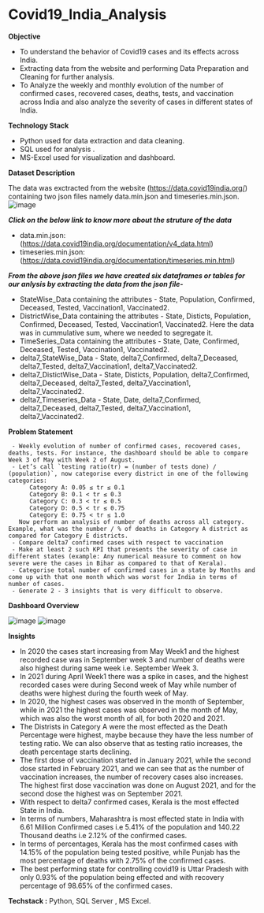 # Covid19_India_Analysis


**Objective**

- To understand the behavior of Covid19 cases and its effects across India.
- Extracting data from the website and performing Data Preparation and Cleaning for further analysis.
- To Analyze the weekly and monthly evolution of the number of confirmed cases, recovered cases, deaths, tests, and vaccination across India and also analyze the severity of cases in different states of India.

**Technology Stack**
- Python used for data extraction and data cleaning.
- SQL used for analysis .
- MS-Excel used for visualization and dashboard.

**Dataset Description**

The data was exctracted from the website (https://data.covid19india.org/) containing two json files namely data.min.json and timeseries.min.json.
![image](https://user-images.githubusercontent.com/108783182/191178291-c6286538-05a4-4421-8851-2ed54c318ade.png)

***Click on the below link to know more about the struture of the data***
- data.min.json: (https://data.covid19india.org/documentation/v4_data.html)
- timeseries.min.json: (https://data.covid19india.org/documentation/timeseries.min.html)

***From the above json files we have created six dataframes or tables for our anlysis by extracting the data from the json file-***
- StateWise_Data containing the attributes - State, Population, Confirmed, Deceased, Tested, Vaccination1, Vaccinated2.
- DistrictWise_Data containing the attributes - State, Disticts, Population, Confirmed, Deceased, Tested, Vaccination1, Vaccinated2. Here the data was in cummulative sum, where we needed to segregate it.
- TimeSeries_Data containing the attributes - State, Date, Confirmed, Deceased, Tested, Vaccination1, Vaccinated2.
- delta7_StateWise_Data - State, delta7_Confirmed, delta7_Deceased, delta7_Tested, delta7_Vaccination1, delta7_Vaccinated2.
- delta7_DistictWise_Data - State, Disticts, Population, delta7_Confirmed, delta7_Deceased, delta7_Tested, delta7_Vaccination1, delta7_Vaccinated2.
- delta7_Timeseries_Data - State, Date, delta7_Confirmed, delta7_Deceased, delta7_Tested, delta7_Vaccination1, delta7_Vaccinated2.

**Problem Statement**

     - Weekly evolution of number of confirmed cases, recovered cases, deaths, tests. For instance, the dashboard should be able to compare Week 3 of May with Week 2 of August.
     - Let’s call `testing ratio(tr) = (number of tests done) / (population)`, now categorise every district in one of the following categories:
          Category A: 0.05 ≤ tr ≤ 0.1
          Category B: 0.1 < tr ≤ 0.3
          Category C: 0.3 < tr ≤ 0.5
          Category D: 0.5 < tr ≤ 0.75
          Category E: 0.75 < tr ≤ 1.0
       Now perform an analysis of number of deaths across all category. Example, what was the number / % of deaths in Category A district as compared for Category E districts.
     - Compare delta7 confirmed cases with respect to vaccination
     - Make at least 2 such KPI that presents the severity of case in different states (example: Any numerical measure to comment on how severe were the cases in Bihar as compared to that of Kerala).
     - Categorise total number of confirmed cases in a state by Months and come up with that one month which was worst for India in terms of number of cases.
     - Generate 2 - 3 insights that is very difficult to observe.
       
**Dashboard Overview**

![image](https://user-images.githubusercontent.com/108783182/191237509-be0a7dde-96c7-452d-817e-0626e29b3466.png)
![image](https://user-images.githubusercontent.com/108783182/191237272-38793ef9-6e7b-465c-91a9-5bff76f01cd6.png)


**Insights**
- In 2020 the cases start increasing from May Week1 and the highest recorded case was in September week 3 and number of deaths were also highest during same week i.e. September Week 3.
- In 2021 during April Week1 there was a spike in cases, and the highest recorded cases were during Second week of May while number of deaths were highest during the fourth week of May.
- In 2020, the highest cases was observed in the month of September, while in 2021 the highest cases was observed in the month of May, which was also the worst month of all, for both 2020 and 2021.
- The Distrists in Category A were the most effected as the Death Percentage were highest, maybe because they have the less number of testing ratio. We can also observe that as testing ratio increases, the death percentage starts declining.
- The first dose of vaccination started in January 2021, while the second dose started in February 2021, and we can see that as the number of vaccination increases, the number of recovery cases also increases. The highest first dose vaccination was done on August 2021, and for the second dose the highest was on September 2021.
- With respect to delta7 confirmed cases, Kerala is the most effected State in India.
- In terms of numbers, Maharashtra is most effected state in India with 6.61 Million Confirmed cases i.e 5.41% of the population and 140.22 Thousand deaths i.e 2.12% of the confirmed cases.
- In terms of percentages, Kerala has the most confirmed cases with 14.15% of the population being tested positive, while Punjab has the most percentage of deaths with 2.75% of the confirmed cases.
- The best performing state for controlling covid19 is Uttar Pradesh with only 0.93% of the population being effected and with recovery percentage of 98.65% of the confirmed cases.


**Techstack :**
Python, SQL Server , MS Excel.

